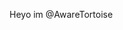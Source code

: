 Heyo im @AwareTortoise

<!---
AwareTortoise/AwareTortoise is a ✨ special ✨ repository because its `README.md` (this file) appears on your GitHub profile.
You can click the Preview link to take a look at your changes.
--->
